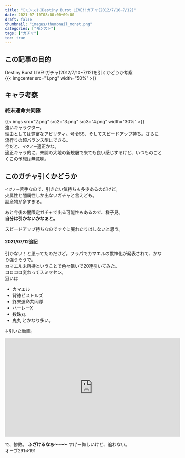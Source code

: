 ```yaml
---
title: "[モンスト]Destiny Burst LIVE!!ガチャ(2012/7/10~7/12)"
date: 2021-07-10T08:00:00+09:00
draft: false
thumbnail: "images/thumbnail_monst.png"
categories: ["モンスト"]
tags: ["ガチャ"]
toc: true
---
```


## この記事の目的
Destiny Burst LIVE!!ガチャ(2012/7/10~7/12)を引くかどうか考察  
{{< imgcenter src="1.png" width="50%" >}}  
  

## キャラ考察
### 終末運命共同隊
{{< imgs src="2.png" src2="3.png" src3="4.png" width="30%" >}}  
強いキャラクター。  
理由としては豊富なアビリティ。号令SS、そしてスピードアップ持ち。さらに流行りの超バランス型にできる。  
今だと、`イグノー`適正かな。  
適正キャラ的に、未開の大地の新規層で来ても良い感じするけど、いつものごとくこの予想は無意味。  
  

## このガチャ引くかどうか
`イグノー`苦手なので、引きたい気持ちも多少あるのだけど。  
火属性と闇属性しか出ないガチャと言えども。  
副産物が多すぎる。  
  
あと今後の闇限定ガチャで出る可能性もあるので、様子見。  
**自分は引かないかなぁと。**  
  
スピードアップ持ちなのですぐに廃れたりはしないと思う。  

#### 2021/07/12追記
引かない！と思ってたのだけど。フラパでカマエルの獣神化が発表されて、かなり強うそうで。  
カマエル未所持ということで色々狙いで20連引いてみた。  
コロコロ変わってスミマセン。  
狙いは
- カマエル
- 背徳ピストルズ
- 終末運命共同隊
- ハーレーX
- 数珠丸
- 鬼丸
とかなり多い。  

↓引いた動画。  
<iframe width="560" height="315" src="https://www.youtube.com/embed/vnT0FN9mXTU" frameborder="0" allow="accelerometer; autoplay; clipboard-write; encrypted-media; gyroscope; picture-in-picture" allowfullscreen></iframe>

で、惨敗。
**ふざけるなぁ〜〜〜**
すげー悔しいけど、追わない。  
オーブ291=>191  

